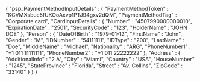 {
    "psp_PaymentMethodInputDetails" : {
        "PaymentMethodToken" : "KCVMXsbue5fUKOoAxvp1PTJ94gxv2dQM",
        "PaymentMethodTag" : "Corporate card",
        "CardInputDetails" : {
            "Number" : "4507990000000010",
            "ExpirationDate" : "2501",
            "SecurityCode" : "123",
            "HolderName" : "JOHN DOE"
        },
        "Person" : {
            "DateOfBirth" : "1979-01-12",
            "FirstName" : "John",
            "Gender" : "M",
            "IDNumber" : "54111111",
            "IDType" : "200",
            "LastName" : "Doe",
            "MiddleName" : "Michael",
            "Nationality" : "ARG",
            "PhoneNumber1" : "+1 011 11111111",
            "PhoneNumber2" : "+1 011 22222222"
        },
        "Address" : {
            "AdditionalInfo" : "2 A",
            "City" : "Miami",
            "Country" : "USA",
            "HouseNumber" : "1245",
            "StateProvince" : "Florida",
            "Street" : "Av. Collins",
            "ZipCode" : "33140"
        }
    }
}